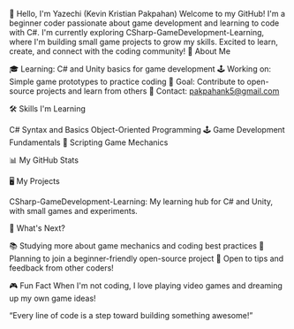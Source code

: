 👋 Hello, I'm Yazechi (Kevin Kristian Pakpahan)
Welcome to my GitHub! I'm a beginner coder passionate about game development and learning to code with C#. I'm currently exploring CSharp-GameDevelopment-Learning, where I'm building small game projects to grow my skills. Excited to learn, create, and connect with the coding community!
🌟 About Me

🎓 Learning: C# and Unity basics for game development
🕹️ Working on: Simple game prototypes to practice coding
🤝 Goal: Contribute to open-source projects and learn from others
📧 Contact: pakpahank5@gmail.com

🛠️ Skills I'm Learning

C# Syntax and Basics
Object-Oriented Programming
🕹️ Game Development Fundamentals
📁 Scripting Game Mechanics


📊 My GitHub Stats

🖥️ My Projects

CSharp-GameDevelopment-Learning: My learning hub for C# and Unity, with small games and experiments.

🌱 What's Next?

📚 Studying more about game mechanics and coding best practices
🚀 Planning to join a beginner-friendly open-source project
💬 Open to tips and feedback from other coders!

🎮 Fun Fact
When I'm not coding, I love playing video games and dreaming up my own game ideas!

“Every line of code is a step toward building something awesome!”
